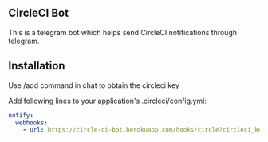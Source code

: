 ## CircleCI Bot

This is a telegram bot which helps send CircleCI notifications through telegram.

## Installation

Use /add command in chat to obtain the circleci key

Add following lines to your application's .circleci/config.yml:

```yml
notify:
  webhooks:
    - url: https://circle-ci-bot.herokuapp.com/hooks/circle?circleci_key=your_key
```
